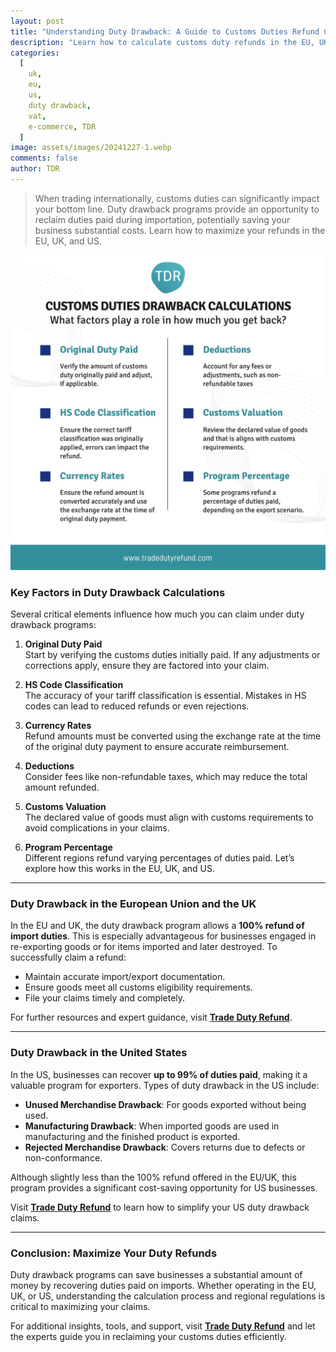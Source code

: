 ```yaml
---
layout: post
title: "Understanding Duty Drawback: A Guide to Customs Duties Refund Calculation"
description: "Learn how to calculate customs duty refunds in the EU, UK, and US. Discover key factors and regional differences to maximize duty drawback claims."
categories:
  [
    uk,
    eu,
    us,
    duty drawback,
    vat,
    e-commerce, TDR
  ]
image: assets/images/20241227-1.webp
comments: false
author: TDR
---
```


> When trading internationally, customs duties can significantly impact your bottom line. Duty drawback programs provide an opportunity to reclaim duties paid during importation, potentially saving your business substantial costs. Learn how to maximize your refunds in the EU, UK, and US.

![Key Factors in Duty Drawback Calculations](/assets/images/20241227-2.webp)

### Key Factors in Duty Drawback Calculations

Several critical elements influence how much you can claim under duty drawback programs:

1. **Original Duty Paid**  
   Start by verifying the customs duties initially paid. If any adjustments or corrections apply, ensure they are factored into your claim.

2. **HS Code Classification**  
   The accuracy of your tariff classification is essential. Mistakes in HS codes can lead to reduced refunds or even rejections.

3. **Currency Rates**  
   Refund amounts must be converted using the exchange rate at the time of the original duty payment to ensure accurate reimbursement.

4. **Deductions**  
   Consider fees like non-refundable taxes, which may reduce the total amount refunded.

5. **Customs Valuation**  
   The declared value of goods must align with customs requirements to avoid complications in your claims.

6. **Program Percentage**  
   Different regions refund varying percentages of duties paid. Let’s explore how this works in the EU, UK, and US.

---

### Duty Drawback in the European Union and the UK

In the EU and UK, the duty drawback program allows a **100% refund of import duties**. This is especially advantageous for businesses engaged in re-exporting goods or for items imported and later destroyed. To successfully claim a refund:

- Maintain accurate import/export documentation.  
- Ensure goods meet all customs eligibility requirements.  
- File your claims timely and completely.

For further resources and expert guidance, visit [**Trade Duty Refund**](https://tradedutyrefund.com).

---

### Duty Drawback in the United States

In the US, businesses can recover **up to 99% of duties paid**, making it a valuable program for exporters. Types of duty drawback in the US include:

- **Unused Merchandise Drawback**: For goods exported without being used.  
- **Manufacturing Drawback**: When imported goods are used in manufacturing and the finished product is exported.  
- **Rejected Merchandise Drawback**: Covers returns due to defects or non-conformance.

Although slightly less than the 100% refund offered in the EU/UK, this program provides a significant cost-saving opportunity for US businesses.  

Visit [**Trade Duty Refund**](https://tradedutyrefund.com) to learn how to simplify your US duty drawback claims.

---

### Conclusion: Maximize Your Duty Refunds

Duty drawback programs can save businesses a substantial amount of money by recovering duties paid on imports. Whether operating in the EU, UK, or US, understanding the calculation process and regional regulations is critical to maximizing your claims.  

For additional insights, tools, and support, visit [**Trade Duty Refund**](https://tradedutyrefund.com) and let the experts guide you in reclaiming your customs duties efficiently.